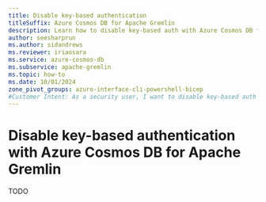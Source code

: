 ```yaml
---
title: Disable key-based authentication
titleSuffix: Azure Cosmos DB for Apache Gremlin
description: Learn how to disable key-based auth with Azure Cosmos DB for Apache Gremlin to prevent an account from being used with insecure authentication methods.
author: seesharprun
ms.author: sidandrews
ms.reviewer: iriaosara
ms.service: azure-cosmos-db
ms.subservice: apache-gremlin
ms.topic: how-to
ms.date: 10/01/2024
zone_pivot_groups: azure-interface-cli-powershell-bicep
#Customer Intent: As a security user, I want to disable key-based auth in an Azure Cosmos DB for Apache Gremlin account, so that my developers or applications can no longer access the account in an insecure manner.
---
```


# Disable key-based authentication with Azure Cosmos DB for Apache Gremlin

TODO
